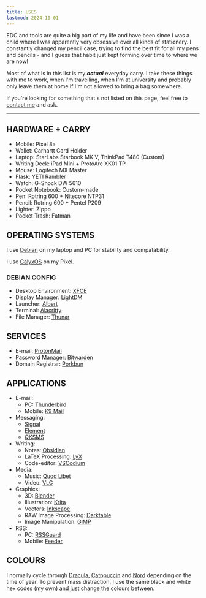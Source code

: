 ```yaml
---
title: USES
lastmod: 2024-10-01
---
```


EDC and tools are quite a big part of my life and have been since I was a child where I was apparently very obsessive over all kinds of stationery. I constantly changed my pencil case, trying to find the best fit for all my pens and pencils - and I guess that habit just kept forming over time to where we are now!

Most of what is in this list is my ***actual*** everyday carry. I take these things with me to work, when I'm travelling, when I'm at university and probably only leave them at home if I'm not allowed to bring a bag somewhere.

If you're looking for something that's not listed on this page, feel free to [contact me](/contact) and ask.

---

## HARDWARE + CARRY

- Mobile: Pixel 8a
- Wallet: Carhartt Card Holder
- Laptop: StarLabs Starbook MK V, ThinkPad T480 (Custom)
- Writing Deck: iPad Mini + ProtoArc XK01 TP
- Mouse: Logitech MX Master
- Flask: YETI Rambler
- Watch: G-Shock DW 5610
- Pocket Notebook: Custom-made
- Pen: Rotring 600 + Nitecore NTP31
- Pencil: Rotring 600 + Pentel P209
- Lighter: Zippo
- Pocket Trash: Fatman

## OPERATING SYSTEMS

I use [Debian](https://www.debian.org/) on my laptop and PC for stability and compatability.

I use [CalyxOS](https://calyxos.org/) on my Pixel.

### DEBIAN CONFIG

- Desktop Environment: [XFCE](https://xfce.org/)
- Display Manager: [LightDM](https://github.com/canonical/lightdm)
- Launcher: [Albert](https://github.com/albertlauncher/albert)
- Terminal: [Alacritty](https://github.com/alacritty/alacritty)
- File Manager: [Thunar](https://github.com/xfce-mirror/thunar)

## SERVICES

- E-mail: [ProtonMail](https://github.com/ProtonMail)
- Password Manager: [Bitwarden](https://github.com/bitwarden/)
- Domain Registrar: [Porkbun](https://github.com/porkbundomains)

## APPLICATIONS

- E-mail: 
    - PC: [Thunderbird](https://github.com/thunderbird)
    - Mobile: [K9 Mail](https://github.com/thunderbird/thunderbird-android)
- Messaging:
    - [Signal](https://github.com/signalapp)
    - [Element](https://github.com/element-hq)
    - [QKSMS](https://github.com/moezbhatti/qksms)
- Writing:
    - Notes: [Obsidian](https://github.com/obsidianmd)
    - LaTeX Processing: [LyX](https://www.lyx.org/)
    - Code-editor: [VSCodium](https://github.com/VSCodium)
- Media:
    - Music: [Quod Libet](https://github.com/quodlibet/quodlibet)
    - Video: [VLC](https://github.com/videolan)
- Graphics: 
    - 3D: [Blender](https://github.com/blender)
    - Illustration: [Krita](https://github.com/KDE/krita)
    - Vectors: [Inkscape](https://github.com/inkscape)
    - RAW Image Processing: [Darktable](https://github.com/darktable-org)
    - Image Manipulation: [GIMP](https://github.com/GNOME/gimp)
- RSS: 
    - PC: [RSSGuard](https://github.com/martinrotter/rssguard)
    - Mobile: [Feeder](https://github.com/spacecowboy/Feeder)

## COLOURS

I normally cycle through [Dracula](https://draculatheme.com/), [Catppuccin](https://catppuccin.com/) and [Nord](https://www.nordtheme.com/) depending on the time of year. To prevent mass distraction, I use the same black and white hex codes (my own) and just change the colours between.
